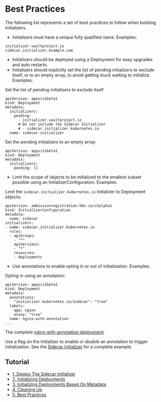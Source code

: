 # Best Practices

The following list represents a set of best practices to follow when building Initializers.


* Initializers must have a unique fully qualified name. Examples:

```
initializer.vaultproject.io
sidecar.initializer.example.com
```
 
* Initializers should be deployed using a Deployment for easy upgrades and auto restarts.
* Initializers should explicitly set the list of pending initializers to exclude itself, or to an empty array, to avoid getting stuck waiting to initialize. Examples:

Set the list of pending initializers to exclude itself

```
apiVersion: apps/v1beta1
kind: Deployment
metadata:
  initializers:
    pending:
      - initializer.vaultproject.io
      # Do not include the Sidecar Initializer
      # - sidecar.initializer.kubernetes.io
  name: sidecar-initializer
```

Set the pending initializers to an empty array:

```
apiVersion: apps/v1beta1
kind: Deployment
metadata:
  initializers:
    pending: []
```

* Limit the scope of objects to be initialized to the smallest subset possible using an InitializerConfiguration. Examples:

Limit the `sidecar.initializer.kubernetes.io` Initializer to Deployment objects:

```
apiVersion: admissionregistration.k8s.io/v1alpha1
kind: InitializerConfiguration
metadata:
  name: sidecar
initializers:
- name: sidecar.initializer.kubernetes.io
  rules:
  - apiGroups:
    - "*"
    apiVersions:
    - "*"
    resources:
    - deployments
```

* Use annotations to enable opting in or out of initialization. Examples:

Opting in using an annotation:

```
apiVersion: apps/v1beta1
kind: Deployment
metadata:
  annotations:
    "initializer.kubernetes.io/sidecar": "true"
  labels:
    app: nginx
    envoy: "true"
  name: nginx-with-annotation
...
```
The complete [nginx-with-annotation deployment](https://raw.githubusercontent.com/gyliu513/jay-work/master/k8s/example/kube-initializer-tutorial/deployments/sidecar-initializer-with-annotation.yaml).

Use a flag on the Initializer to enable or disable an annotation to trigger initialization. See the [Sidecar Initializer](https://github.com/gyliu513/jay-work/tree/master/k8s/example/kube-initializer-tutorial/sidecar-initializer) for a complete example.

## Tutorial

* [1. Deploy The Sidecar Initializer](docs/deploy-sidecar-initializer.md)
* [2. Initializing Deployments](docs/initializing-deployments.md)
* [3. Initializing Deployments Based On Metadata](docs/initializing-deployments-based-on-metadata.md)
* [4. Cleaning Up](docs/cleanup.md)
* [5. Best Practices](docs/best-practices.md)
